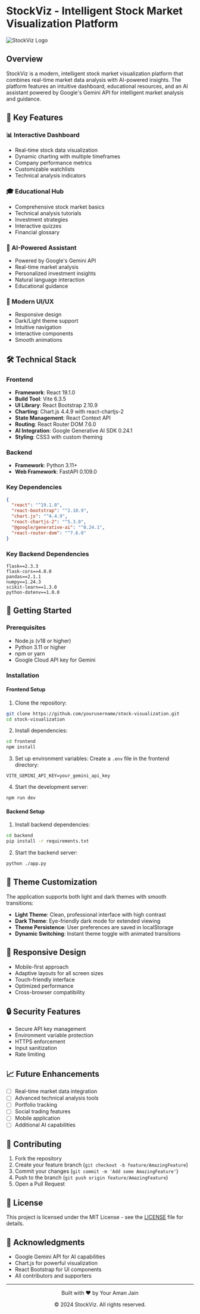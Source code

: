 # StockViz - Intelligent Stock Market Visualization Platform

![StockViz Logo](https://github.com/user-attachments/assets/5993f313-1c2a-46e4-8911-ea1215e9f07c)


## Overview

StockViz is a modern, intelligent stock market visualization platform that combines real-time market data analysis with AI-powered insights. The platform features an intuitive dashboard, educational resources, and an AI assistant powered by Google's Gemini API for intelligent market analysis and guidance.

## 🌟 Key Features

### 📊 Interactive Dashboard
- Real-time stock data visualization
- Dynamic charting with multiple timeframes
- Company performance metrics
- Customizable watchlists
- Technical analysis indicators

### 🎓 Educational Hub
- Comprehensive stock market basics
- Technical analysis tutorials
- Investment strategies
- Interactive quizzes
- Financial glossary

### 🤖 AI-Powered Assistant
- Powered by Google's Gemini API
- Real-time market analysis
- Personalized investment insights
- Natural language interaction
- Educational guidance

### 🎨 Modern UI/UX
- Responsive design
- Dark/Light theme support
- Intuitive navigation
- Interactive components
- Smooth animations

## 🛠️ Technical Stack

### Frontend
- **Framework**: React 19.1.0
- **Build Tool**: Vite 6.3.5
- **UI Library**: React Bootstrap 2.10.9
- **Charting**: Chart.js 4.4.9 with react-chartjs-2
- **State Management**: React Context API
- **Routing**: React Router DOM 7.6.0
- **AI Integration**: Google Generative AI SDK 0.24.1
- **Styling**: CSS3 with custom theming

### Backend
- **Framework**: Python 3.11+
- **Web Framework**: FastAPI 0.109.0


### Key Dependencies
```json
{
  "react": "^19.1.0",
  "react-bootstrap": "^2.10.9",
  "chart.js": "^4.4.9",
  "react-chartjs-2": "^5.3.0",
  "@google/generative-ai": "^0.24.1",
  "react-router-dom": "^7.6.0"
}
```

### Key Backend Dependencies
```
flask==2.3.3
flask-cors==4.0.0
pandas==2.1.1
numpy==1.24.3
scikit-learn==1.3.0
python-dotenv==1.0.0 

```

## 🚀 Getting Started

### Prerequisites
- Node.js (v18 or higher)
- Python 3.11 or higher
- npm or yarn
- Google Cloud API key for Gemini

### Installation

#### Frontend Setup

1. Clone the repository:
```bash
git clone https://github.com/yourusername/stock-visualization.git
cd stock-visualization
```

2. Install dependencies:
```bash
cd frontend
npm install
```

3. Set up environment variables:
Create a `.env` file in the frontend directory:
```env
VITE_GEMINI_API_KEY=your_gemini_api_key
```

4. Start the development server:
```bash
npm run dev
```

#### Backend Setup
1. Install backend dependencies:
```bash
cd backend
pip install -r requirements.txt
```


2. Start the backend server:
```bash
python ./app.py
```
## 🎨 Theme Customization

The application supports both light and dark themes with smooth transitions:

- **Light Theme**: Clean, professional interface with high contrast
- **Dark Theme**: Eye-friendly dark mode for extended viewing
- **Theme Persistence**: User preferences are saved in localStorage
- **Dynamic Switching**: Instant theme toggle with animated transitions

## 📱 Responsive Design

- Mobile-first approach
- Adaptive layouts for all screen sizes
- Touch-friendly interface
- Optimized performance
- Cross-browser compatibility

## 🔒 Security Features

- Secure API key management
- Environment variable protection
- HTTPS enforcement
- Input sanitization
- Rate limiting

## 📈 Future Enhancements

- [ ] Real-time market data integration
- [ ] Advanced technical analysis tools
- [ ] Portfolio tracking
- [ ] Social trading features
- [ ] Mobile application
- [ ] Additional AI capabilities

## 🤝 Contributing

1. Fork the repository
2. Create your feature branch (`git checkout -b feature/AmazingFeature`)
3. Commit your changes (`git commit -m 'Add some AmazingFeature'`)
4. Push to the branch (`git push origin feature/AmazingFeature`)
5. Open a Pull Request

## 📝 License

This project is licensed under the MIT License - see the [LICENSE](LICENSE) file for details.

## 🙏 Acknowledgments

- Google Gemini API for AI capabilities
- Chart.js for powerful visualization
- React Bootstrap for UI components
- All contributors and supporters

---

<div align="center">
  <p>Built with ❤️ by Your Aman Jain</p>
  <p>© 2024 StockViz. All rights reserved.</p>
</div> 
